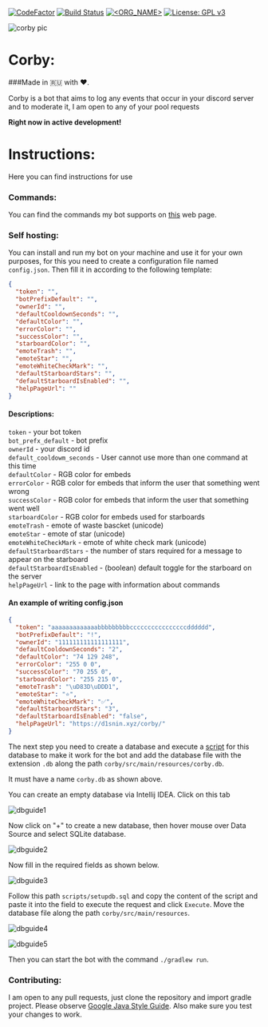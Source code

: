 [![CodeFactor](https://www.codefactor.io/repository/github/d1snin/corby/badge/development)](https://www.codefactor.io/repository/github/d1snin/corby/overview/development)
[![Build Status](https://travis-ci.com/d1snin/corby.svg?branch=development)](https://travis-ci.com/d1snin/corby)
[![<ORG_NAME>](https://circleci.com/gh/d1snin/corby.svg?style=svg)](https://circleci.com/gh/d1snin/corby)
[![License: GPL v3](https://img.shields.io/badge/License-GPLv3-blue.svg)](https://www.gnu.org/licenses/gpl-3.0)

![corby pic](https://raw.githubusercontent.com/d1snin/corby/development/src/main/resources/corby.jpg)

# Corby:

###Made in 🇷🇺 with ❤️.

Corby is a bot that aims to log any events that occur in your discord server and to moderate it, I am open to any of your pool requests

**Right now in active development!**

# Instructions:
Here you can find instructions for use
### Commands:
You can find the commands my bot supports on [this](https://d1snin.xyz/corby/) web page.

### Self hosting:
You can install and run my bot on your machine and use it for your own purposes, for this you need to create a configuration file named `config.json`.
Then fill it in according to the following template:
```json
{
  "token": "",
  "botPrefixDefault": "",
  "ownerId": "",
  "defaultCooldownSeconds": "",
  "defaultColor": "",
  "errorColor": "",
  "successColor": "",
  "starboardColor": "",
  "emoteTrash": "",
  "emoteStar": "",
  "emoteWhiteCheckMark": "",
  "defaultStarboardStars": "",
  "defaultStarboardIsEnabled": "",
  "helpPageUrl": ""
}
```
#### Descriptions:
`token` - your bot token\
`bot_prefx_default` - bot prefix\
`ownerId` - your discord id\
`default_cooldowm_seconds` - User cannot use more than one command at this time\
`defaultColor` - RGB color for embeds\
`errorColor` - RGB color for embeds that inform the user that something went wrong\
`successColor` - RGB color for embeds that inform the user that something went well\
`starboardColor` - RGB color for embeds used for starboards\
`emoteTrash` - emote of waste bascket (unicode)\
`emoteStar` - emote of star (unicode)\
`emoteWhiteCheckMark` - emote of white check mark (unicode)\
`defaultStarboardStars` - the number of stars required for a message to appear on the starboard\
`defaultStarboardIsEnabled` - (boolean) default toggle for the starboard on the server\
`helpPageUrl` - link to the page with information about commands
#### An example of writing config.json
```json
{
  "token": "aaaaaaaaaaaaabbbbbbbbbccccccccccccccccdddddd",
  "botPrefixDefault": "!",
  "ownerId": "111111111111111111",
  "defaultCooldownSeconds": "2",
  "defaultColor": "74 129 248",
  "errorColor": "255 0 0",
  "successColor": "70 255 0",
  "starboardColor": "255 215 0",
  "emoteTrash": "\uD83D\uDDD1",
  "emoteStar": "⭐",
  "emoteWhiteCheckMark": "✅",
  "defaultStarboardStars": "3",
  "defaultStarboardIsEnabled": "false",
  "helpPageUrl": "https://d1snin.xyz/corby/"
}
```
The next step you need to create a database and execute a [script](https://github.com/d1snin/corby/blob/development/scripts/setupdb.sql) for this database to make it work for the bot and add the database file with the extension `.db` along the path `corby/src/main/resources/corby.db`.

It must have a name `corby.db` as shown above.

You can create an empty database via Intellij IDEA. Click on this tab

![dbguide1](https://i.imgur.com/5CaxWAA.png)

Now click on "+" to create a new database, then hover mouse over Data Source and select SQLite database.

![dbguide2](https://i.imgur.com/vTb64f8.png)

Now fill in the required fields as shown below.

![dbguide3](https://i.imgur.com/EbAJIsg.png)

Follow this path `scripts/setupdb.sql` and copy the content of the script and paste it into the field to execute the request and click `Execute`. Move the database file along the path `corby/src/main/resources`.

![dbguide4](https://i.imgur.com/RG172sF.png)

![dbguide5](https://i.imgur.com/350dikW.png)

Then you can start the bot with the command `./gradlew run`.

### Contributing:
I am open to any pull requests, just clone the repository and import gradle project.
Please observe [Google Java Style Guide](https://google.github.io/styleguide/javaguide.html). 
Also make sure you test your changes to work.
